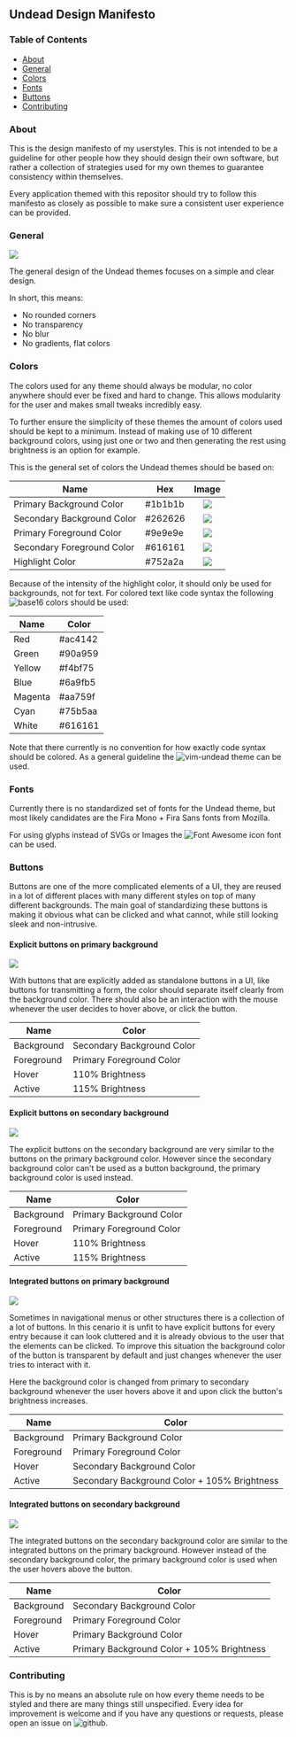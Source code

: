 ## Undead Design Manifesto

### Table of Contents
 - [About](#about)
 - [General](#general)
 - [Colors](#colors)
 - [Fonts](#fonts)
 - [Buttons](#buttons)
 - [Contributing](#contributing)

### About
This is the design manifesto of my userstyles. This is not intended to be a guideline for other people how they should design
their own software, but rather a collection of strategies used for my own themes to guarantee consistency within themselves.

Every application themed with this repositor should try to follow this manifesto as closely as possible to make sure
a consistent user experience can be provided.

### General
![](https://u.teknik.io/RiMVN.png)

The general design of the Undead themes focuses on a simple and clear design.

In short, this means:
 - No rounded corners
 - No transparency
 - No blur
 - No gradients, flat colors

### Colors
The colors used for any theme should always be modular, no color anywhere should ever be fixed and hard to change.
This allows modularity for the user and makes small tweaks incredibly easy.

To further ensure the simplicity of these themes the amount of colors used should be kept to a minimum. Instead of
making use of 10 different background colors, using just one or two and then generating the rest using brightness is
an option for example.

This is the general set of colors the Undead themes should be based on:

| Name                       | Hex     | Image                              |
|----------------------------|---------|:----------------------------------:|
| Primary Background Color   | #1b1b1b | ![](https://u.teknik.io/JKrX5.png) |
| Secondary Background Color | #262626 | ![](https://u.teknik.io/NxTsn.png) |
| Primary Foreground Color   | #9e9e9e | ![](https://u.teknik.io/reIwl.png) |
| Secondary Foreground Color | #616161 | ![](https://u.teknik.io/dHYcH.png) |
| Highlight Color            | #752a2a | ![](https://u.teknik.io/3jrH3.png) |

Because of the intensity of the highlight color, it should only be used for backgrounds, not for text.
For colored text like code syntax the following ![base16](https://github.com/chriskempson/base16) colors should be used:

| Name    | Color   |
|---------|---------|
| Red     | #ac4142 |
| Green   | #90a959 |
| Yellow  | #f4bf75 |
| Blue    | #6a9fb5 |
| Magenta | #aa759f |
| Cyan    | #75b5aa |
| White   | #616161 |

Note that there currently is no convention for how exactly code syntax should be colored.
As a general guideline the ![vim-undead](https://github.com/chrisduerr/vim-undead) theme can be used.

### Fonts
Currently there is no standardized set of fonts for the Undead theme, but most likely candidates are the 
Fira Mono + Fira Sans fonts from Mozilla.

For using glyphs instead of SVGs or Images the ![Font Awesome](https://fontawesome.com/icons?m=free) icon font can be used.

### Buttons
Buttons are one of the more complicated elements of a UI, they are reused in a lot of different places with many different
styles on top of many different backgrounds. The main goal of standardizing these buttons is making it obvious what
can be clicked and what cannot, while still looking sleek and non-intrusive.

#### Explicit buttons on primary background
![](https://u.teknik.io/YdEKf.png)

With buttons that are explicitly added as standalone buttons in a UI, like buttons for transmitting a form, the color
should separate itself clearly from the background color. There should also be an interaction with the mouse whenever
the user decides to hover above, or click the button.

| Name       | Color                      |
|------------|----------------------------|
| Background | Secondary Background Color |
| Foreground | Primary Foreground Color   |
| Hover      | 110% Brightness            |
| Active     | 115% Brightness            |

#### Explicit buttons on secondary background
![](https://u.teknik.io/K03qb.png)

The explicit buttons on the secondary background are very similar to the buttons on the primary background color.
However since the secondary background color can't be used as a button background,
the primary background color is used instead.

| Name       | Color                    |
|------------|--------------------------|
| Background | Primary Background Color |
| Foreground | Primary Foreground Color |
| Hover      | 110% Brightness          |
| Active     | 115% Brightness          |

#### Integrated buttons on primary background
![](https://u.teknik.io/QRnl9.png)

Sometimes in navigational menus or other structures there is a collection of a lot of buttons.
In this cenario it is unfit to have explicit buttons for every entry because it can look cluttered and it is already
obvious to the user that the elements can be clicked. To improve this situation the background color of the button is
transparent by default and just changes whenever the user tries to interact with it.

Here the background color is changed from primary to secondary background whenever the user hovers above it and upon click
the button's brightness increases.

| Name       | Color                                        |
|------------|----------------------------------------------|
| Background | Primary Background Color                     |
| Foreground | Primary Foreground Color                     |
| Hover      | Secondary Background Color                   |
| Active     | Secondary Background Color + 105% Brightness |

#### Integrated buttons on secondary background
![](https://u.teknik.io/UIWaC.png)

The integrated buttons on the secondary background color are similar to the integrated buttons on the primary background.
However instead of the secondary background color, the primary background color is used when the user hovers above the button.

| Name       | Color                                        |
|------------|----------------------------------------------|
| Background | Secondary Background Color                   |
| Foreground | Primary Foreground Color                     |
| Hover      | Primary Background Color                     |
| Active     | Primary Background Color + 105% Brightness   |

### Contributing
This is by no means an absolute rule on how every theme needs to be styled and there are many things still unspecified.
Every idea for improvement is welcome and if you have any questions or requests, please open an issue on
![github](https://github.com/chrisduerr/userstyles/issues).

